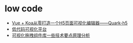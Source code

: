 # low code
- [Vue + Koa从零打造一个H5页面可视化编辑器——Quark-h5](https://juejin.cn/post/6844903992426758152)
- [低代码可视化平台](https://juejin.cn/post/7044432832965378061)
- [可视化拖拽组件库一些技术要点原理分析](https://juejin.cn/post/6908502083075325959)